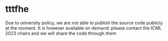 # tttfhe

Due to university policy, we are not able to publish the source code publicly at the moment. It is however available on demand: please contact the ICML 2023 chairs and we will share the code through them
